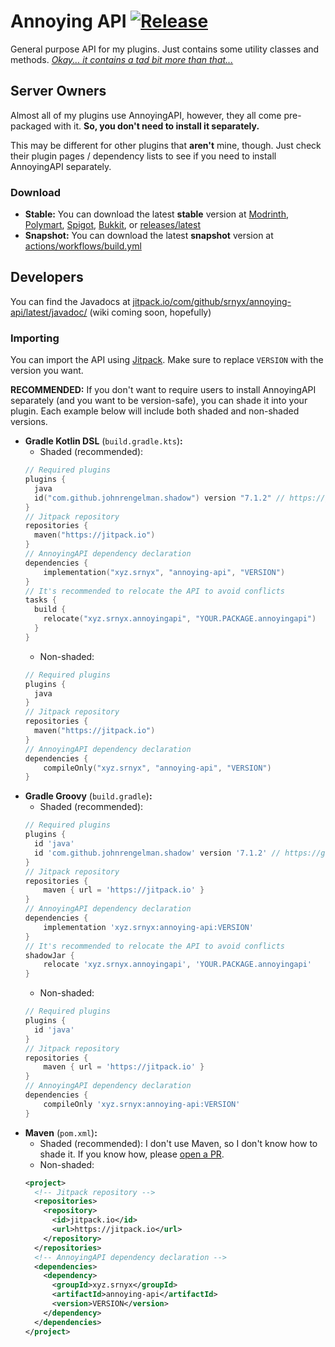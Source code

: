 # Annoying API [![Release](https://jitpack.io/v/srnyx/annoying-api.svg)](https://jitpack.io/#xyz.srnyx/annoying-api)

General purpose API for my plugins. Just contains some utility classes and methods. *[Okay... it contains a tad bit more than that...](#developers)*

## Server Owners

Almost all of my plugins use AnnoyingAPI, however, they all come pre-packaged with it. **So, you don't need to install it separately.**

This may be different for other plugins that **aren't** mine, though. Just check their plugin pages / dependency lists to see if you need to install AnnoyingAPI separately.

### Download

- **Stable:** You can download the latest **stable** version at [Modrinth](https://modrinth.com/plugin/annoying-api), [Polymart](https://polymart.org/resource/3238), [Spigot](https://spigotmc.org/resources/106637), [Bukkit](https://dev.bukkit.org/projects/annoying-api), or [releases/latest](https://github.com/srnyx/annoying-api/releases/latest)
- **Snapshot:** You can download the latest **snapshot** version at [actions/workflows/build.yml](https://github.com/srnyx/annoying-api/actions/workflows/build.yml)

## Developers

You can find the Javadocs at [jitpack.io/com/github/srnyx/annoying-api/latest/javadoc/](https://jitpack.io/com/github/srnyx/annoying-api/latest/javadoc/) (wiki coming soon, hopefully)

### Importing

You can import the API using [Jitpack](https://jitpack.io/#xyz.srnyx/annoying-api). Make sure to replace `VERSION` with the version you want.

**RECOMMENDED:** If you don't want to require users to install AnnoyingAPI separately (and you want to be version-safe), you can shade it into your plugin. Each example below will include both shaded and non-shaded versions.

- **Gradle Kotlin DSL** (`build.gradle.kts`)**:**
  - Shaded (recommended):
  ```kotlin
  // Required plugins
  plugins {
    java
    id("com.github.johnrengelman.shadow") version "7.1.2" // https://github.com/johnrengelman/shadow/releases/latest
  }
  // Jitpack repository
  repositories {
    maven("https://jitpack.io")
  }
  // AnnoyingAPI dependency declaration
  dependencies {
      implementation("xyz.srnyx", "annoying-api", "VERSION")
  }
  // It's recommended to relocate the API to avoid conflicts
  tasks {
    build {
      relocate("xyz.srnyx.annoyingapi", "YOUR.PACKAGE.annoyingapi")
    }
  }
  ```
  - Non-shaded:
  ```kotlin
  // Required plugins
  plugins {
    java
  }
  // Jitpack repository
  repositories {
    maven("https://jitpack.io")
  }
  // AnnoyingAPI dependency declaration
  dependencies {
      compileOnly("xyz.srnyx", "annoying-api", "VERSION")
  }
  ```
- **Gradle Groovy** (`build.gradle`)**:**
  - Shaded (recommended):
  ```groovy
  // Required plugins
  plugins {
    id 'java'
    id 'com.github.johnrengelman.shadow' version '7.1.2' // https://github.com/johnrengelman/shadow/releases/latest
  }
  // Jitpack repository
  repositories {
      maven { url = 'https://jitpack.io' }
  }
  // AnnoyingAPI dependency declaration
  dependencies {
      implementation 'xyz.srnyx:annoying-api:VERSION'
  }
  // It's recommended to relocate the API to avoid conflicts
  shadowJar {
      relocate 'xyz.srnyx.annoyingapi', 'YOUR.PACKAGE.annoyingapi'
  }
  ```
  - Non-shaded:
  ```groovy
  // Required plugins
  plugins {
    id 'java'
  }
  // Jitpack repository
  repositories {
      maven { url = 'https://jitpack.io' }
  }
  // AnnoyingAPI dependency declaration
  dependencies {
      compileOnly 'xyz.srnyx:annoying-api:VERSION'
  }
  ```
- **Maven** (`pom.xml`)**:**
  - Shaded (recommended): I don't use Maven, so I don't know how to shade it. If you know how, please [open a PR](https://github.com/srnyx/annoying-api/pull/new).
  - Non-shaded:
  ```xml
  <project>
    <!-- Jitpack repository -->
    <repositories>
      <repository>
        <id>jitpack.io</id>
        <url>https://jitpack.io</url>
      </repository>
    </repositories>
    <!-- AnnoyingAPI dependency declaration -->
    <dependencies>
      <dependency>
        <groupId>xyz.srnyx</groupId>
        <artifactId>annoying-api</artifactId>
        <version>VERSION</version>
      </dependency>
    </dependencies>
  </project>
  ```
